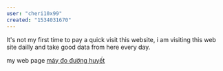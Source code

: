 ```yaml
---
user: "cheri10x99"
created: "1534031670"
---
```


It's not my first time to pay a quick visit this website, 
i am visiting this web site dailly and take good data from here every day.


my web page <a href="https://ytenamgiao.com/">máy đo đường huyết</a>
